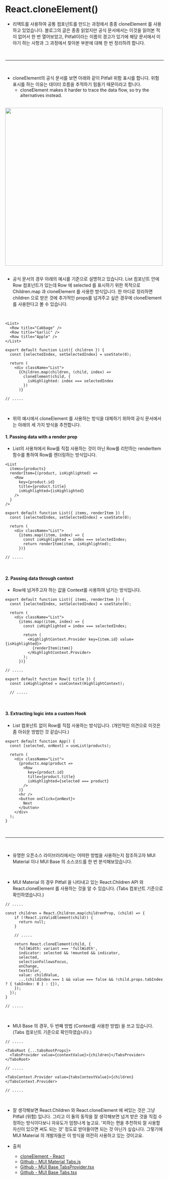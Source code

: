 # React.cloneElement()

- 리액트를 사용하여 공통 컴포넌트를 만드는 과정에서 종종 cloneElement 를 사용하고 있었습니다. 블로그의 글은 종종 읽었지만 공식 문서에서는 이것을 읽어본 적이 없어서 한 번 열어보았고, Pitfall이라는 이름의 경고가 있기에 해당 문서에서 이야기 하는 사항과 그 과정에서 찾아본 부분에 대해 한 번 정리하려 합니다.

<br />

---

<br />

- cloneElement의 공식 문서를 보면 아래와 같이 Pitfall 위험 표시를 합니다. 위험 표시를 하는 이유는 데이터 흐름을 추적하기 힘들기 때문이라고 합니다.
  - cloneElement makes it harder to trace the data flow, so try the alternatives instead.

<br />

<img src="https://github.com/muilyang12/what_i_studied/assets/78548830/b10b902c-0aca-4400-bd0e-8b5e7f93cc22" width=500 />

<br />
<br />

- 공식 문서의 경우 아래의 예시를 기준으로 설명하고 있습니다. List 컴포넌트 안에 Row 컴포넌트가 있는데 Row 에 selected 를 표시하기 위한 목적으로 Children.map 과 cloneElement 를 사용한 방식입니다. 한 마디로 정리하면 children 으로 받은 것에 추가적인 props를 넘겨주고 싶은 경우에 cloneElement 를 사용한다고 볼 수 있습니다.

<br />

```
<List>
  <Row title="Cabbage" />
  <Row title="Garlic" />
  <Row title="Apple" />
</List>
```

```
export default function List({ children }) {
  const [selectedIndex, setSelectedIndex] = useState(0);

  return (
    <div className="List">
      {Children.map(children, (child, index) =>
        cloneElement(child, {
          isHighlighted: index === selectedIndex
        })
      )}

// .....
```

<br />

- 위의 예시에서 cloneElement 를 사용하는 방식을 대체하기 위하여 공식 문서에서는 아래의 세 가지 방식을 추천합니다.

#### 1. Passing data with a render prop

- List의 사용처에서 Row를 직접 사용하는 것이 아닌 Row를 리턴하는 renderItem 함수를 통하여 Row를 렌더링하는 방식입니다.

```
<List
  items={products}
  renderItem={(product, isHighlighted) =>
    <Row
      key={product.id}
      title={product.title}
      isHighlighted={isHighlighted}
    />
  }
/>
```

```
export default function List({ items, renderItem }) {
  const [selectedIndex, setSelectedIndex] = useState(0);

  return (
    <div className="List">
      {items.map((item, index) => {
        const isHighlighted = index === selectedIndex;
        return renderItem(item, isHighlighted);
      })}

// .....
```

<br />

#### 2. Passing data through context

- Row에 넘겨주고자 하는 값을 Context를 사용하여 넘기는 방식입니다.

```
export default function List({ items, renderItem }) {
  const [selectedIndex, setSelectedIndex] = useState(0);

  return (
    <div className="List">
      {items.map((item, index) => {
        const isHighlighted = index === selectedIndex;

        return (
          <HighlightContext.Provider key={item.id} value={isHighlighted}>
            {renderItem(item)}
          </HighlightContext.Provider>
        );
      })}

// .....
```

```
export default function Row({ title }) {
  const isHighlighted = useContext(HighlightContext);

  // .....
```

<br />

#### 3. Extracting logic into a custom Hook

- List 컴포넌트 없이 Row를 직접 사용하는 방식입니다. (개인적인 의견으로 이것은 좀 아쉬운 방법인 것 같습니다.)

```
export default function App() {
  const [selected, onNext] = useList(products);

  return (
    <div className="List">
      {products.map(product =>
        <Row
          key={product.id}
          title={product.title}
          isHighlighted={selected === product}
        />
      )}
      <hr />
      <button onClick={onNext}>
        Next
      </button>
    </div>
  );
}
```

<br />

---

<br />

- 유명한 오픈소스 라이브러리에서는 어떠한 방법을 사용하는지 참조하고자 MUI Material 이나 MUI Base 의 소스코드를 한 번 분석해보았습니다.

<br />

- MUI Material 의 경우 Pitfall 을 나타내고 있는 React.Children API 와 React.cloneElement 를 사용하는 것을 알 수 있습니다. (Tabs 컴포넌트 기준으로 확인하였습니다.)

```
// .....

const children = React.Children.map(childrenProp, (child) => {
    if (!React.isValidElement(child)) {
      return null;
    }

    // .....

    return React.cloneElement(child, {
      fullWidth: variant === 'fullWidth',
      indicator: selected && !mounted && indicator,
      selected,
      selectionFollowsFocus,
      onChange,
      textColor,
      value: childValue,
      ...(childIndex === 1 && value === false && !child.props.tabIndex ? { tabIndex: 0 } : {}),
    });
  });
}

// .....
```

<br />

- MUI Base 의 경우, 두 번째 방법 (Context를 사용한 방법) 을 쓰고 있습니다. (Tabs 컴포넌트 기준으로 확인하였습니다.)

```
// .....

<TabsRoot {...tabsRootProps}>
  <TabsProvider value={contextValue}>{children}</TabsProvider>
</TabsRoot>

// .....

<TabsContext.Provider value={tabsContextValue}>{children}</TabsContext.Provider>

// .....
```

<br />

- 잘 생각해보면 React.Children 와 React.cloneElement 에 써있는 것은 그냥 Pitfall (위험) 입니다. 그리고 이 둘의 동작을 잘 생각해보면 넘겨 받은 것을 직접 수정하는 방식이다보니 자유도가 엄청나게 높고요. '피하는 편을 추천하되 잘 사용할 자신이 있으면 써도 되는 것' 정도로 받아들이면 되는 것 아닌가 싶습니다. 그렇기에 MUI Material 의 개발자들은 이 방식을 여전히 사용하고 있는 것이고요.

- 출처
  - [cloneElement - React](https://react.dev/reference/react/cloneElement)
  - [Github - MUI Material Tabs.js](https://github.com/mui/material-ui/blob/master/packages/mui-material/src/Tabs/Tabs.js)
  - [Github - MUI Base TabsProvider.tsx](https://github.com/mui/material-ui/blob/master/packages/mui-base/src/Tabs/Tabs.tsx)
  - [Github - MUI Base Tabs.tsx](https://github.com/mui/material-ui/blob/master/packages/mui-base/src/useTabs/TabsProvider.tsx)
